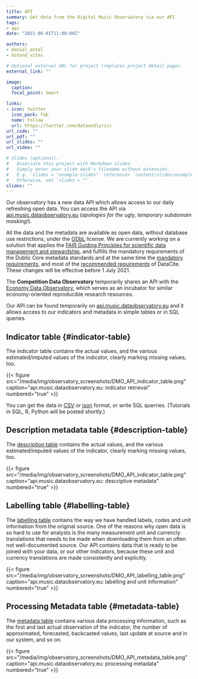 ```yaml
---
title: API
summary: Get data from the Digital Music Observatory via our API
tags:
- api
date: "2021-06-01T11:00:00Z"

authors:
- daniel_antal
- botond_vitos

# Optional external URL for project (replaces project detail page).
external_link: ""

image:
  caption: 
  focal_point: Smart

links:
- icon: twitter
  icon_pack: fab
  name: Follow
  url: https://twitter.com/dataandlyrics
url_code: ""
url_pdf: ""
url_slides: ""
url_video: ""

# Slides (optional).
#   Associate this project with Markdown slides.
#   Simply enter your slide deck's filename without extension.
#   E.g. `slides = "example-slides"` references `content/slides/example-slides.md`.
#   Otherwise, set `slides = ""`.
slides: ""
---
```


Our observatory has a new data API which allows access to our daily refreshing open data. You can access the API via [api.music.dataobservatory.eu](http://api.music.dataobservatory.eu/) (*apologies for the ugly, temporary subdomain masking!*).

All the data and the metadata are available as open data, without database use restrictions, under the [ODbL](https://opendatacommons.org/licenses/odbl/) license. We are currently working on a solution that applies the [FAIR Guiding Principles for scientific data management and stewardship](http://www.nature.com/articles/sdata201618), and fulfills the mandatory requirements of the Dublic Core metadata standards and at the same time the [mandatory requirements](https://support.datacite.org/docs/datacite-metadata-schema-v44-mandatory-properties), and most of the [recommended requirements](https://support.datacite.org/docs/datacite-metadata-schema-v44-recommended-and-optional-properties) of DataCite. These changes will be effective before 1 July 2021.

The **Competition Data Observatory** temporarily shares an API with the [Economy Data Observatory](https://economy.dataobservatory.eu/), which serves as an incubator for similar economy-oriented reproducible research resources.


Our API can be found temporarily on [api.music.dataobservatory.eu](http://api.music.dataobservatory.eu) and it allows access to our indicators and metadata in simple tables or in SQL queries.

## Indicator table {#indicator-table}

The indicator table contains the actual values, and the various estimated/imputed values of the indicator, clearly marking missing values, too.

{{< figure src="/media/img/observatory_screenshots/DMO_API_indicator_table.png" caption="api.music.dataobservatory.eu: indicator retrieval" numbered="true" >}}

You can get the data in [CSV](http://api.music.dataobservatory.eu/database/indicator.csv?_size=max) or [json](http://api.music.dataobservatory.eu/database/indicator.json) format, or write SQL querries. (Tutorials in SQL, R, Python will be posted shortly.)

## Description metadata table {#description-table}

The [description table](http://api.music.dataobservatory.eu/database/description) contains the actual values, and the various estimated/imputed values of the indicator, clearly marking missing values, too. 

{{< figure src="/media/img/observatory_screenshots/DMO_API_indicator_table.png" caption="api.music.dataobservatory.eu: descriptive metadata" numbered="true" >}}

## Labelling table {#labelling-table}

The [labelling table](http://api.music.dataobservatory.eu/database/labelling) contains the way we have handled labels, codes and unit information from the original source. One of the reasons why open data is so hard to use for analysts is the many measurement unit and currencly translations that needs to be made when downloading them from an often not well-documented source. Our API contains data that is ready to be joined with your data, or our other indicators, because these unit and currency translations are made consistently and explicitly.

{{< figure src="/media/img/observatory_screenshots/DMO_API_labelling_table.png" caption="api.music.dataobservatory.eu: labelling and unit information" numbered="true" >}}

## Processing Metadata table {#metadata-table}

The [metadata table](http://api.music.dataobservatory.eu/database/metadata) contains various data processing information, such as the first and last actual observation of the indicator, the number of approximated, forecasted, backcasted values, last update at source and in our system, and so on. 

{{< figure src="/media/img/observatory_screenshots/DMO_API_metadata_table.png" caption="api.music.dataobservatory.eu: processing metadata" numbered="true" >}}
